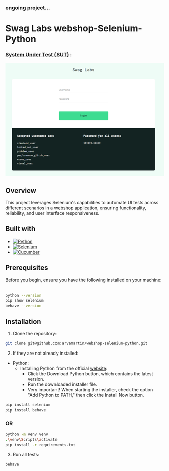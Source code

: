### ongoing project...
# Swag Labs webshop-Selenium-Python
### [System Under Test (SUT)](https://www.saucedemo.com/) :
<img src="img.png" alt="img.png" width="700"/>

## Overview
This project leverages Selenium's capabilities to automate UI tests across different scenarios in a [webshop](https://www.saucedemo.com/) application, 
ensuring functionality, reliability, and user interface responsiveness.

## Built with
* [![Python][Python]][PYTHON-URL]
* [![Selenium][Selenium]][SELENIUM-URL]
* [![Cucumber][Cucumber]][CUCUMBER-URL]

## Prerequisites
Before you begin, ensure you have the following installed on your machine:  

```bash

python --version
pip show selenium
behave --version
```

## Installation
1. Clone the repository:
```bash
git clone git@github.com:arvamartin/webshop-selenium-python.git
```

2. If they are not already installed:
* Python:
  * Installing Python from the official [website](https://www.python.org/downloads/):
    * Click the Download Python button, which contains the latest version.
    * Run the downloaded installer file.
    * Very important! When starting the installer, check the option "Add Python to PATH," then click the Install Now button.

```bash
pip install selenium
pip install behave
``` 
### OR

```bash
python -m venv venv
.\venv\Scripts\activate
pip install -r requirements.txt
```

3. Run all tests:
```bash
behave     
```





[Python]: https://img.shields.io/badge/python-3670A0?style=for-the-badge&logo=python&logoColor=ffdd54
[PYTHON-URL]: https://www.python.org/
[Selenium]: https://img.shields.io/badge/-selenium-CB02A?style=for-the-badge&logo=selenium&logoColor=white
[SELENIUM-URL]: https://www.selenium.dev/
[Cucumber]: https://camo.githubusercontent.com/788fbe630f1bafea0c87198f6e3e24e3f03eeef9899248581afc757f11ff5054/68747470733a2f2f696d672e736869656c64732e696f2f62616467652f437563756d6265722d3433423032413f7374796c653d666f722d7468652d6261646765266c6f676f3d637563756d626572266c6f676f436f6c6f723d7768697465
[CUCUMBER-URL]: https://cucumber.io/

